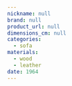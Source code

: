 ```yaml
---
nickname: null
brand: null
product_url: null
dimensions_cm: null
categories:
  - sofa
materials:
  - wood
  - leather
date: 1964
---
```


